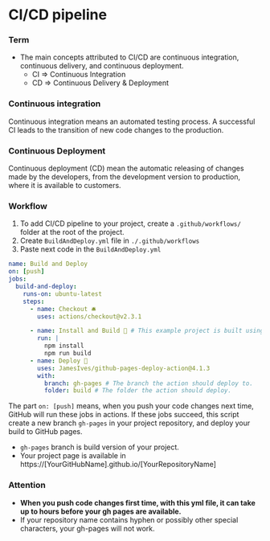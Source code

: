 <h1>CI/CD pipeline</h1>

<h3>Term</h3>

* The main concepts attributed to CI/CD are continuous integration, continuous delivery, and continuous deployment.
    * CI => Continuous Integration
    * CD => Continuous Delivery & Deployment


<h3>Continuous integration</h3>
Continuous integration means an automated testing process. A successful CI leads to the transition of new code changes to the production.

<h3>Continuous Deployment</h3>
Continuous deployment (CD) mean the automatic releasing of changes made by the developers, from the development version to production, where it is available to customers.

<h3>Workflow</h3>

1. To add CI/CD pipeline to your project, create a ```.github/workflows/``` folder at the root of the project.
2. Create ```BuildAndDeploy.yml``` file in ```./.github/workflows```
3. Paste next code in the ```BuildAndDeploy.yml```

```yml
name: Build and Deploy
on: [push]
jobs:
  build-and-deploy:
    runs-on: ubuntu-latest
    steps:
      - name: Checkout 🛎️
        uses: actions/checkout@v2.3.1

      - name: Install and Build 🔧 # This example project is built using npm and outputs the result to the 'build' folder. Replace with the commands required to build your project, or remove this step entirely if your site is pre-built.
        run: |
          npm install
          npm run build
      - name: Deploy 🚀
        uses: JamesIves/github-pages-deploy-action@4.1.3
        with:
          branch: gh-pages # The branch the action should deploy to.
          folder: build # The folder the action should deploy.
```

The part ```on: [push]``` means, when you push your code changes next time, GitHub will run these jobs in actions. If these jobs succeed, this script create a new branch ```gh-pages``` in your project repository, and deploy your build to GitHub pages. 
* ```gh-pages``` branch is build version of your project.
* Your project page is available in https://[YourGitHubName].github.io/[YourRepositoryName]

<h3>Attention</h3>

* <b>When you push code changes first time, with this yml file, it can take up to hours before your gh pages are available.</b>
* If your repository name contains hyphen or possibly other special characters, your gh-pages will not work.
